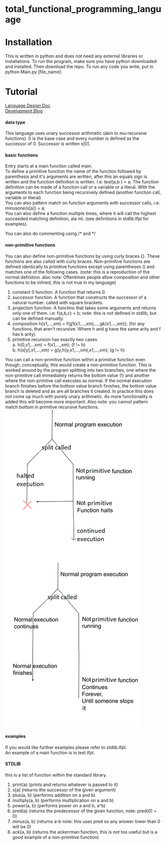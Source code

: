 # total_functional_programming_language

# Installation
This is written in python and does not need any external libraries or installations.
To run the program, make sure you have python downloaded and installed. Then download the repo.
To run any code you write, put in python Main.py [file_name].

# Tutorial
[Language Design Doc](https://docs.google.com/document/d/1RcecCvSwV43WCeCUSMUChC1xEJVVtFZClC1rhoPUaRE/edit?usp=sharing) <br>
[Development Blog](https://jontedeakin.blogspot.com/) <br>
#### data type
This language uses unary successor arithmetic (akin to mu-recursive functions). 0 is the base case
and every number is defined as the successor of 0. Successor is written s[0].                 

#### basic functions
Entry starts at a main function called main.           
To define a primitive function the name of the function followed by parenthesis and it's arguments
are written, after this an equals sign is written and the function definition is written.  I.e: test(a,b ) = a;
The function definition can be made of a function call or a variable or a literal. With the
arguments to each function being recursively defined (another function call, variable or literal).       
You can also pattern match on function arguments with successor calls, i.e: minusone(s[a]) = a;     
You can also define a function multiple times, where it will call the highest succeeded matching
definition, ala ml. (see definitions in stdlib.tfpl for examples).     

You can also do commenting using /\* and \*/

#### non-primitive functions
You can also define non-primitive functions by using curly braces {}. These functions are also
called with curly braces. Non-primitive functions are defined identically to primitive functions except using parentheses () and matches one of the following cases.   (note: this is a reproduction of the normal definition. also note: Oftentimes people allow composition and other functions to be inlined, this is not true in my language)     
1. constant 0 function. A function that returns 0.    
2. successor function. A function that constructs the successor of a natural number. called with square brackets.     
3. projection function. A functino that takes some arguments and returns only one of them. i.e: f(a,b,c) = b; note: this is not defined in stdlib, but can be defined manually.     
4. composition h(x1,...,xm) = f(g1(x1,...,xm),...,gk(x1,...,xm)); (for any functions, that aren't recursive. Where h and g have the same arity and f has k arity)     
5. primitive recursion has exactly two cases     
	a. h(0,x1,...xm) = f(x1,...,xm); (f != h)     
	b. h(s[y],x1,...,xm) = g(y,h(y,x1,...,xm),x1,...,xm); (g != h)    
         
You can call a non-primitive function within a primitive function even though, conceptually, this
would create a non-primitive function. This is worked around by the program splitting into two
branches, one where the non-primitive call immediately returns the bottom value (!) and another
where the non-primtive call executes as normal. If the normal execution branch finishes before the
bottom value branch finishes, the bottom value branch is deleted and as are all branches it created.
In practice this does not come up much with purely unary arithmetic. As more functionality is added
this will become more important. Also note: you cannot pattern match bottom in primitive recursive functions.    
![graph not found](not_program.png)

#### examples
If you would like further examples please refer to stdlib.tfpl.     
An example of a main function is in test.tfpl.    

#### STDLIB
this is a list of function within the standard library.    
<ol>
	<li> print(a) (prints and returns whatever is passed to it) </li>
	<li> s[a] (returns the successor of the given argument)</li>
	<li> plus(a, b) (performs addition on a and b)</li>
	<li> multiply(a, b) (performs multiplication on a and b)</li>
	<li> power(a, b) (performs power on a and b, a^b)</li>
	<li> pred(a) (returns the predecessor of the given function, note: pred(0) = 0)</li>
	<li> minus(a, b) (returns a-b note: this uses pred so any answer lower than 0 will be 0)</li>
	<li> ack{a, b} (returns the ackerrman function, this is not too useful but is a good example of a non-primitive function)</li>
</ol>

